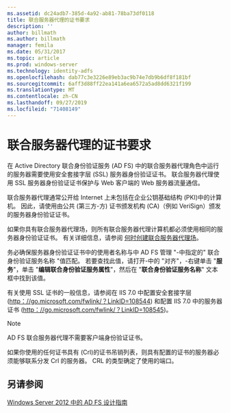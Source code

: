 ```yaml
---
ms.assetid: dc24adb7-385d-4a92-ab81-78ba73df0118
title: 联合服务器代理的证书要求
description: ''
author: billmath
ms.author: billmath
manager: femila
ms.date: 05/31/2017
ms.topic: article
ms.prod: windows-server
ms.technology: identity-adfs
ms.openlocfilehash: dab77c3e3226e89eb3ac9b74e7db9b6df8f181bf
ms.sourcegitcommit: 6aff3d88ff22ea141a6ea6572a5ad8dd6321f199
ms.translationtype: MT
ms.contentlocale: zh-CN
ms.lasthandoff: 09/27/2019
ms.locfileid: "71408149"
---
```

# <a name="certificate-requirements-for-federation-server-proxies"></a>联合服务器代理的证书要求

在 Active Directory 联合身份验证服务 \(AD FS\) 中的联合服务器代理角色中运行的服务器需要使用安全套接字层 \(SSL\) 服务器身份验证证书。 联合服务器代理使用 SSL 服务器身份验证证书保护与 Web 客户端的 Web 服务器流量通信。  
  
联合服务器代理通常公开给 Internet 上未包括在企业公钥基础结构 \(PKI\)中的计算机。 因此，请使用由公共 \(第三方\-方\) 证书颁发机构 \(CA\)（例如 VeriSign）颁发的服务器身份验证证书。  
  
如果你具有联合服务器代理场，则所有联合服务器代理计算机都必须使用相同的服务器身份验证证书。 有关详细信息，请参阅 [何时创建联合服务器代理场](When-to-Create-a-Federation-Server-Proxy-Farm.md)。  
  
务必确保服务器身份验证证书中的使用者名称与中 AD FS 管理 "\-中指定的" 联合身份验证服务名称 "值匹配。 若要查找此值，请打开\-中的 "对齐"，\-右键单击 "**服务**"，单击 "**编辑联合身份验证服务属性**"，然后在 "**联合身份验证服务名称**" 文本框中找到该值。  
  
有关使用 SSL 证书的一般信息，请参阅在 IIS 7.0 中配置安全套接字层 \([http：\/\/go.microsoft.com\/fwlink\/？LinkID\=108544](https://go.microsoft.com/fwlink/?LinkID=108544)\) 和配置 IIS 7.0 中的服务器证书 \([http：\/\/go.microsoft.com\/fwlink\/？LinkID\=108545](https://go.microsoft.com/fwlink/?LinkID=108545)\)。  
  
> [!NOTE]  
> AD FS 联合服务器代理不需要客户端身份验证证书。  
  
如果你使用的任何证书具有 \(Crl\)的证书吊销列表，则具有配置的证书的服务器必须能够联系分发 Crl 的服务器。 CRL 的类型确定了使用的端口。  
  
## <a name="see-also"></a>另请参阅
[Windows Server 2012 中的 AD FS 设计指南](AD-FS-Design-Guide-in-Windows-Server-2012.md)
